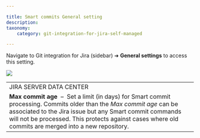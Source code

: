 ```yaml
---

title: Smart commits General setting
description:
taxonomy:
    category: git-integration-for-jira-self-managed

---
```

Navigate to Git integration for Jira (sidebar) ➜ **General settings** to access this setting.

![](https://bigbrassband.atlassian.net/wiki/download/attachments/1930398554/image-20210324-081135.png?version=1&modificationDate=1630642894249&cacheVersion=1&api=v2)

|     |
| --- |
| JIRA SERVER DATA CENTER |
| **Max commit age**  –  Set a limit (in days) for Smart commit processing. Commits older than the _Max commit age_ can be associated to the Jira issue but any Smart commit commands will not be processed. This protects against cases where old commits are merged into a new repository. |

